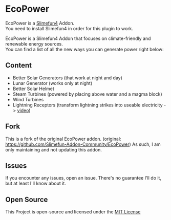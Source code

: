 # EcoPower
EcoPower is a [Slimefun4](https://github.com/TheBusyBiscuit/Slimefun4/) Addon.<br>
You need to install Slimefun4 in order for this plugin to work.

EcoPower is a Slimefun4 Addon that focuses on climate-friendly and renewable energy sources.<br>
You can find a list of all the new ways you can generate power right below:

## Content
* Better Solar Generators (that work at night and day)
* Lunar Generator (works only at night)
* Better Solar Helmet
* Steam Turbines (powered by placing above water and a magma block)
* Wind Turbines
* Lightning Receptors (transform lightning strikes into useable electricity -> [video](https://youtu.be/mAntFr0c1gg))

## Fork
This is a fork of the original EcoPower addon. (original: https://github.com/Slimefun-Addon-Community/EcoPower)
As such, I am only maintaining and not updating this addon.

## Issues
If you encounter any issues, open an issue. There's no guarantee I'll do it,
but at least I'll know about it.

## Open Source
This Project is open-source and licensed under the [MIT License](https://github.com/TheBusyBiscuit/EcoPower/blob/master/LICENSE)
